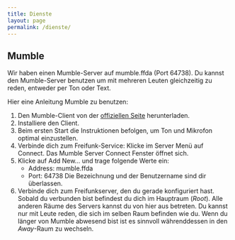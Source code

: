```yaml
---
title: Dienste
layout: page
permalink: /dienste/
---
```


Mumble
------

Wir haben einen Mumble-Server auf mumble.ffda (Port 64738). Du kannst den Mumble-Server benutzen um mit mehreren Leuten gleichzeitig zu reden, entweder per Ton oder Text.

Hier eine Anleitung Mumble zu benutzen:

1. Den Mumble-Client von der <a href="http://mumble.info">offiziellen Seite</a> herunterladen.
2. Installiere den Client.
3. Beim ersten Start die Instruktionen befolgen, um Ton und Mikrofon optimal einzustellen.
4. Verbinde dich zum Freifunk-Service: Klicke im <emph>Server</emph> Menü auf <emph>Connect</emph>. Das <emph>Mumble Server Connect</emph> Fenster öffnet sich.
5. Klicke auf <emph>Add New…</emph> und trage folgende Werte ein:
	* <emph>Address:</emph> mumble.ffda
	* <emph>Port:</emph> 64738
	Die Bezeichnung und der Benutzername sind dir überlassen.
6. Verbinde dich zum Freifunkserver, den du gerade konfiguriert hast. Sobald du verbunden bist befindest du dich im Hauptraum (<i>Root</i>). Alle anderen Räume des Servers kannst du von hier aus betreten. Du kannst nur mit Leute reden, die sich im selben Raum befinden wie du. Wenn du länger von Mumble abwesend bist ist es sinnvoll währenddessen in den <i>Away</i>-Raum zu wechseln.
